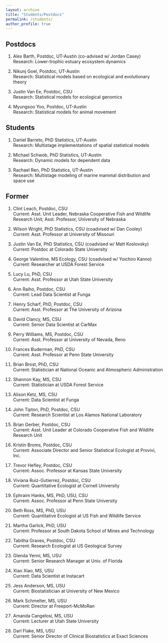 ```yaml
---
layout: archive
title: "Students/Postdocs"
permalink: /students/
author_profile: true
---
```


Postdocs
------

1. Alex Barth, Postdoc, UT-Austin (co-advised w/ Jordan Casey)    
Research:  Lower-trophic estuary ecosystem dynamics   

1. Nikunj Goel, Postdoc, UT-Austin   
Research:  Statistical models based on ecological and evolutionary theory 

1. Justin Van Ee, Postdoc, CSU   
Research:  Statistical models for ecological genomics 

1. Myungsoo Yoo, Postdoc, UT-Austin    
Research:  Statistical models for animal movement

Students
------

1. Daniel Barreto, PhD Statistics, UT-Austin   
Research:  Multistage implementations of spatial statistical models 

1. Michael Schwob, PhD Statistics, UT-Austin   
Research:  Dynamic models for dependent data 

1. Rachael Ren, PhD Statistics, UT-Austin   
Research:  Multistage modeling of marine mammal distribution and space use

Former
------

1. Clint Leach, Postdoc, CSU   
Current:  Asst. Unit Leader, Nebraska Cooperative Fish and Wildlife Research Unit; Asst. Professor, University of Nebraska

1. Wilson Wright, PhD Statistics, CSU (coadvised w/ Dan Cooley)   
Current:  Asst. Professor at University of Missouri 

1. Justin Van Ee, PhD Statistics, CSU (coadvised w/ Matt Koslovsky)   
Current:  Postdoc at Colorado State University 

1. George Valentine, MS Ecology, CSU (coadvised w/ Yoichiro Kanno)   
Current:  Researcher at USDA Forest Service

1. Lucy Lu, PhD, CSU   
Current:  Asst. Professor at Utah State University 

1. Ann Raiho, Postdoc, CSU   
Current:  Lead Data Scientist at Funga 

1. Henry Scharf, PhD, Postdoc, CSU   
Current:  Asst. Professor at The University of Arizona 

1. David Clancy, MS, CSU   
Current:  Senior Data Scientist at CarMax 

1. Perry Williams, MS, Postdoc, CSU   
Current:  Asst. Professor at University of Nevada, Reno

1. Frances Buderman, PhD, CSU   
Current:  Asst. Professor at Penn State University

1. Brian Brost, PhD, CSU   
Current:  Statistician at National Oceanic and Atmospheric Administration 

1. Shannon Kay, MS, CSU   
Current:  Statistician at USDA Forest Service 

1. Alison Ketz, MS, CSU   
Current:  Data Scientist at Funga 

1. John Tipton, PhD, Postdoc, CSU   
Current:  Research Scientist at Los Alamos National Laboratory 

1. Brian Gerber, Postdoc, CSU   
Current:  Asst. Unit Leader at Colorado Cooperative Fish and Wildlife Research Unit 

1. Kristin Broms, Postdoc, CSU    
Current:  Associate Director and Senior Statistical Ecologist at Provivi, Inc.

1. Trevor Hefley, Postdoc, CSU   
Current:  Assoc. Professor at Kansas State University 

1. Viviana Ruiz-Gutierrez, Postdoc, CSU   
Current:  Quantitative Ecologist at Cornell University 

1. Ephraim Hanks, MS, PhD, USU, CSU   
Current:  Assoc. Professor at Penn State University 

1. Beth Ross, MS, PhD, USU   
Current:  Quantitative Ecologist at US Fish and Wildlife Service 

1. Martha Garlick, PhD, USU    
Current:  Professor at South Dakota School of Mines and Technology 

1. Tabitha Graves, Postdoc, CSU    
Current:  Research Ecologist at US Geological Survey 

1. Glenda Yenni, MS, USU   
Current:  Senior Research Manager at Univ. of Florida 

1. Xiao Xiao, MS, USU   
Current:  Data Scientist at Instacart

1. Jess Anderson, MS, USU   
Current:  Biostatistician at University of New Mexico 

1. Mark Schmelter, MS, USU    
Current:  Director at Freeport-McMoRan 

1. Amanda Cangelosi, MS, USU     
Current:  Lecturer at Utah State University

1. Darl Flake, MS, USU   
Current:  Senior Director of Clinical Biostatistics at Exact Sciences 

